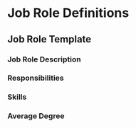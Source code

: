 # Job Role Definitions

## Job Role Template

### Job Role Description

### Responsibilities

### Skills

### Average Degree
